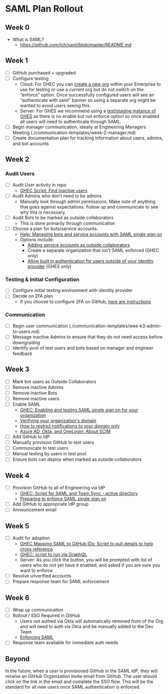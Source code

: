 # SAML Plan Rollout

## Week 0

- What is SAML?
  - https://github.com/jch/saml/blob/master/README.md

## Week 1

- [ ] GitHub purchased + upgraded
- [ ] Configure testing
  - Cloud: For GHEC you can [create a new org](https://help.github.com/en/github/setting-up-and-managing-your-enterprise-account/adding-organizations-to-your-enterprise-account) within your Enterprise to use for testing or use a current org but do not switch on the “enforce” option. Once successfully configured users will see an “authenticate with saml” banner so using a separate org might be wanted to avoid users seeing this.
  - Server: For GHES we recommend using a [test/staging instance of GHES](https://help.github.com/en/enterprise/admin/installation/setting-up-a-staging-instance) as there is no enable but not enforce option so once enabled all users will need to authenticate through SAML.
- [ ] Begin manager communication, ideally at Engineering Managers Meeting (./communication-templates/week-2-manager.md)
- [ ] Create documentation plan for tracking information about users, admins, and bot accounts

## Week 2

### Audit Users

- [ ] Audit User activity in repo
  - [GHEC Script: Find inactive users](https://github.com/github/platform-samples/tree/master/api/ruby/find-inactive-members)
- [ ] Audit Admins who don’t need to be admins
  - Manually look through admin permissions. Make note of anything that goes against expectations. Follow up and communicate to see why this is necessary.
- [ ] Audit Bots to be marked as outside collaborators
  - This is done primarily through communication
- [ ] Choose a plan for bots/service accounts. 
  - [Help: Managing bots and service accounts with SAML single sign on](https://help.github.com/en/github/setting-up-and-managing-organizations-and-teams/managing-bots-and-service-accounts-with-saml-single-sign-on)
  - Options include:
    - [Adding service accounts as outside collaborators](https://help.github.com/en/github/setting-up-and-managing-organizations-and-teams/adding-outside-collaborators-to-repositories-in-your-organization)
    - Create a separate organization that isn't SAML enforced (GHEC only)
    - [Allow built in authentication for users outside of your identity provider](https://help.github.com/en/enterprise/2.19/admin/user-management/allowing-built-in-authentication-for-users-outside-your-identity-provider) (GHES only)

### Testing & Initial Configuration

- [ ] Configure initial testing environment with identity provider
- [ ] Decide on 2FA plan
  - If you choose to configure 2FA on GitHub, [here are instructions](https://help.github.com/en/enterprise/2.20/user/github/setting-up-and-managing-organizations-and-teams/keeping-your-organization-secure)

### Communication

- [ ] Begin user communication  (./communication-templates/wee-k3-admin-to-users.md)
- [ ] Message inactive Admins to ensure that they do not need access before downgrading
- [ ] Identify pool of test users and bots based on manager and engineer feedback

## Week 3

- [ ] Mark bot users as Outside Collaborators
- [ ] Remove inactive Admins
- [ ] Remove inactive Bots
- [ ] Remove inactive users
- [ ] Enable SAML
  - [GHEC: Enabling and testing SAML single sign on for your organization](https://help.github.com/en/github/setting-up-and-managing-organizations-and-teams/enabling-and-testing-saml-single-sign-on-for-your-organization)
  - [Verifying your organization's domain](https://help.github.com/en/github/setting-up-and-managing-organizations-and-teams/verifying-your-organizations-domain)
  - [How to restrict notifications to your domain only](https://help.github.com/en/github/setting-up-and-managing-organizations-and-teams/restricting-email-notifications-to-an-approved-domain)
  - [Azure AD, Okta, and OneLogin: About SCIM](https://help.github.com/en/github/setting-up-and-managing-organizations-and-teams/about-scim)
- [ ] Add GitHub to IdP
- [ ] Manually provision GitHub to test users
- [ ] Communicate to test users
- [ ] Manual testing by users in test pool
- [ ] Ensure bots can deploy when marked as outside collaborators

## Week 4

- [ ] Provision GitHub to all of Engineering via IdP
  - [GHEC: Script for SAML and Team Sync - active directory](https://github.com/github/saml-ldap-team-sync)
  - [Preparing to enforce SAML single sign on](https://help.github.com/en/github/setting-up-and-managing-organizations-and-teams/preparing-to-enforce-saml-single-sign-on-in-your-organization)
- [ ] Add GitHub to appropriate IdP group
- [ ] Announcement email

## Week 5

- [ ] Audit for adoption
  - [GHEC Mapping SAML to GitHub IDs: Script to pull details to help cross reference](https://github.com/github/platform-samples/blob/master/graphql/queries/enterprise-sso-member-details.graphql)
  - [GHEC: script to run via GraphQL](https://github.com/github/platform-samples/blob/master/graphql/queries/users-in-org-with-sso.graphql)
  - Server: As you click the button, you will be prompted with list of users who do not yet have it enabled, and asked if you are sure you want to enforce
- [ ] Resolve unverified accounts
- [ ] Prepare response team for SAML enforcement

## Week 6

- [ ] Wrap up communication
- [ ] ­Rollout / SSO Required in GitHub
  - Users not authed via Okta will automatically removed from of the Org and will need to auth via Okta and be manually added to the Dev Team
  - [Enforcing SAML](https://help.github.com/en/github/setting-up-and-managing-organizations-and-teams/enforcing-saml-single-sign-on-for-your-organization)
- [ ] Response team available for immediate auth needs

## Beyond

In the future, when a user is provisioned GitHub in the SAML IdP, they will receive an GitHub Organization invite email from GitHub. The user should click on the link in the email and complete the SSO flow. This will be the standard for all new users once SAML authentication is enforced.